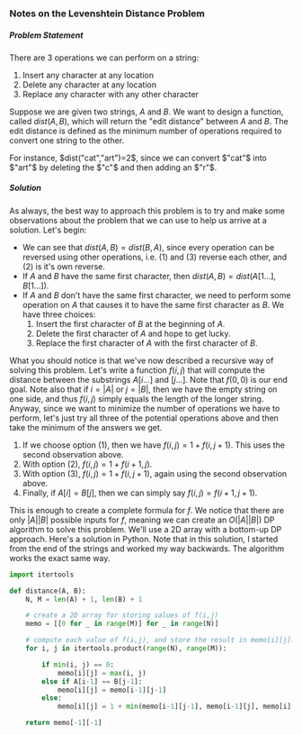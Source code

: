 ### Notes on the Levenshtein Distance Problem

##### Problem Statement

There are $3$ operations we can perform on a string:

1. Insert any character at any location
2. Delete any character at any location
3. Replace any character with any other character

Suppose we are given two strings, $A$ and $B$. We want to design a function, called $dist(A,B)$, which will return the "edit distance" between $A$ and $B$. The edit distance is defined as the minimum number of operations required to convert one string to the other.

For instance, $dist("cat","art")=2$, since we can convert $"cat"$ into $"art"$ by deleting the $"c"$ and then adding an $"r"$.

##### Solution

As always, the best way to approach this problem is to try and make some observations about the problem that we can use to help us arrive at a solution. Let's begin:

- We can see that $dist(A,B)=dist(B,A)$, since every operation can be reversed using other operations, i.e. (1) and (3) reverse each other, and (2) is it's own reverse.
- If $A$ and $B$ have the same first character, then $dist(A,B)=dist(A[1...],B[1...])$.
- If $A$ and $B$ don't have the same first character, we need to perform some operation on $A$ that causes it to have the same first character as $B$. We have three choices:
	1. Insert the first character of $B$ at the beginning of $A$.
	2. Delete the first character of $A$ and hope to get lucky.
	3. Replace the first character of $A$ with the first character of $B$.

What you should notice is that we've now described a recursive way of solving this problem. Let's write a function $f(i,j)$ that will compute the distance between the substrings $A[i...]$ and $[j...]$. Note that $f(0,0)$ is our end goal. Note also that if $i=|A|$ or $j=|B|$, then we have the empty string on one side, and thus $f(i,j)$ simply equals the length of the longer string. Anyway, since we want to minimize the number of operations we have to perform, let's just try all three of the potential operations above and then take the minimum of the answers we get.

1. If we choose option (1), then we have $f(i,j)=1+f(i,j+1)$. This uses the second observation above.
2. With option (2), $f(i,j)=1+f(i+1,j)$.
3. With option (3), $f(i,j)=1+f(i,j+1)$, again using the second observation above.
4. Finally, if $A[i]=B[j]$, then we can simply say $f(i,j)=f(i+1,j+1)$.

This is enough to create a complete formula for $f$. We notice that there are only $|A||B|$ possible inputs for $f$, meaning we can create an $O(|A||B|)$ DP algorithm to solve this problem. We'll use a 2D array with a bottom-up DP approach. Here's a solution in Python. Note that in this solution, I started from the end of the strings and worked my way backwards. The algorithm works the exact same way.


```python
import itertools

def distance(A, B):
	N, M = len(A) + 1, len(B) + 1

	# create a 2D array for storing values of f(i,j)
	memo = [[0 for _ in range(M)] for _ in range(N)]

	# compute each value of f(i,j), and store the result in memo[i][j].
	for i, j in itertools.product(range(N), range(M)):

		if min(i, j) == 0:
			memo[i][j] = max(i, j)
		else if A[i-1] == B[j-1]:
			memo[i][j] = memo[i-1][j-1]
		else:
			memo[i][j] = 1 + min(memo[i-1][j-1], memo[i-1][j], memo[i][j-1])

	return memo[-1][-1]
```